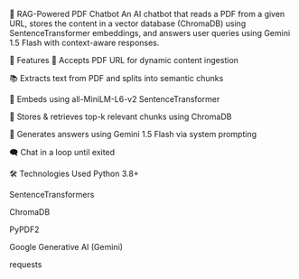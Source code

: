 📄 RAG-Powered PDF Chatbot
An AI chatbot that reads a PDF from a given URL, stores the content in a vector database (ChromaDB) using SentenceTransformer embeddings, and answers user queries using Gemini 1.5 Flash with context-aware responses.

🚀 Features
🔗 Accepts PDF URL for dynamic content ingestion

📚 Extracts text from PDF and splits into semantic chunks

🤖 Embeds using all-MiniLM-L6-v2 SentenceTransformer

💾 Stores & retrieves top-k relevant chunks using ChromaDB

🧠 Generates answers using Gemini 1.5 Flash via system prompting

🗨️ Chat in a loop until exited

🛠️ Technologies Used
Python 3.8+

SentenceTransformers

ChromaDB

PyPDF2

Google Generative AI (Gemini)

requests

